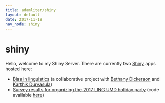 ```yaml
---
title: adamliter/shiny
layout: default
date: 2017-11-19
nav_node: shiny
---
```


# shiny

Hello, welcome to my Shiny Server. There are currently
two [Shiny][shiny] apps hosted here:

- [Bias in linguistics][biasinlinguistics] (a collaborative project with
  [Bethany Dickerson][bethany] and [Karthik Durvasula][karthik])
- [Survey results for organizing the 2017 LING UMD holiday party][2017lingholidaypartysurvey]
  (code available [here][2017lingholidaypartysurvey-code])

[shiny]: https://shiny.rstudio.com/

[biasinlinguistics]: https://biasinlinguistics.org
[bethany]: https://bethanyid.wordpress.com/
[karthik]: https://msu.edu/~durvasul/Hello.html

[2017lingholidaypartysurvey]: https://shiny.adamliter.org/2017lingholidaypartysurveyresults/
[2017lingholidaypartysurvey-code]: https://github.com/adamliter/ling-2017-holiday-party-survey-results
